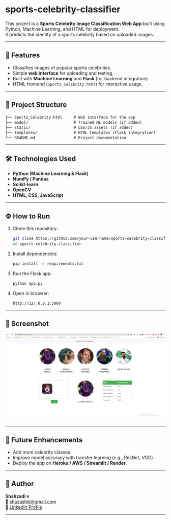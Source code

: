 # sports-celebrity-classifier

This project is a **Sports Celebrity Image Classification Web App**
built using Python, Machine Learning, and HTML for deployment.\
It predicts the identity of a sports celebrity based on uploaded images.

------------------------------------------------------------------------

## 🚀 Features

-   Classifies images of popular sports celebrities.
-   Simple **web interface** for uploading and testing.
-   Built with **Machine Learning** and **Flask** (for backend
    integration).
-   HTML frontend (`Sports_Celebrity.html`) for interactive usage.

------------------------------------------------------------------------

## 📂 Project Structure

    ├── Sports_Celebrity.html     # Web interface for the app
    ├── model/                    # Trained ML models (if added)
    ├── static/                   # CSS/JS assets (if added)
    ├── templates/                # HTML templates (Flask integration)
    └── README.md                 # Project documentation

------------------------------------------------------------------------

## 🛠️ Technologies Used

-   **Python (Machine Learning & Flask)**
-   **NumPy / Pandas**
-   **Scikit-learn**
-   **OpenCV**
-   **HTML, CSS, JavaScript**

------------------------------------------------------------------------

## ⚙️ How to Run

1.  Clone this repository:

    ``` bash
    git clone https://github.com/your-username/sports-celebrity-classifier.git
    cd sports-celebrity-classifier
    ```

2.  Install dependencies:

    ``` bash
    pip install -r requirements.txt
    ```

3.  Run the Flask app:

    ``` bash
    python app.py
    ```

4.  Open in browser:

        http://127.0.0.1:5000

------------------------------------------------------------------------

## 📸 Screenshot


![app_screenshot](./app_Screenshot.png)

------------------------------------------------------------------------

## 📌 Future Enhancements

-   Add more celebrity classes.
-   Improve model accuracy with transfer learning (e.g., ResNet, VGG).
-   Deploy the app on **Heroku / AWS / Streamlit / Render**.

------------------------------------------------------------------------

## 👤 Author

**Shahzadi v**\
📧 shazashiji@gmail.com\
🔗 [LinkedIn Profile]( https://www.linkedin.com/in/shahzadivalil/)

------------------------------------------------------------------------
